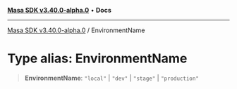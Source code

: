 [**Masa SDK v3.40.0-alpha.0**](../README.md) • **Docs**

***

[Masa SDK v3.40.0-alpha.0](../globals.md) / EnvironmentName

# Type alias: EnvironmentName

> **EnvironmentName**: `"local"` \| `"dev"` \| `"stage"` \| `"production"`
